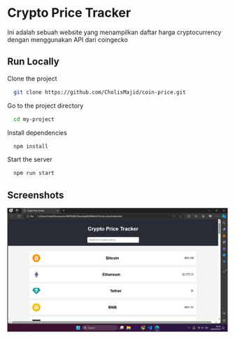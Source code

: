 
# Crypto Price Tracker

Ini adalah sebuah website yang menampilkan daftar harga cryptocurrency dengan menggunakan API dari coingecko


## Run Locally

Clone the project

```bash
  git clone https://github.com/CholisMajid/coin-price.git
```

Go to the project directory

```bash
  cd my-project
```

Install dependencies

```bash
  npm install
```

Start the server

```bash
  npm run start
```


## Screenshots

![App Screenshot](SS.png)

